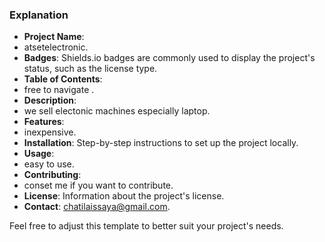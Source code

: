 
### Explanation

- **Project Name**:
- atsetelectronic.
- **Badges**: Shields.io badges are commonly used to display the project's status, such as the license type.
- **Table of Contents**:
- free to navigate .
- **Description**:
- we sell electonic machines especially laptop.
- **Features**:
- inexpensive.
- **Installation**: Step-by-step instructions to set up the project locally.
- **Usage**:
- easy to use.
- **Contributing**:
- conset me if you want to contribute.
- **License**: Information about the project's license.
- **Contact**: chatilaissaya@gmail.com.

Feel free to adjust this template to better suit your project's needs.

